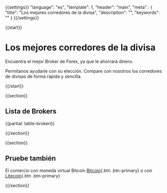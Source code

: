 {{settings}}
  "language": "es",
  "template": 1,
  "header": "main",
  "meta" : {
    "title": "Los mejores corredores de la divisa",
    "description": "",
    "keywords": ""
  }
{{/settings}}

{{start}}

# Los mejores corredores de la divisa

Encuentra el mejor Broker de Forex, ya que le ahorrará dinero.

Permítanos ayudarle con su elección. Compare con nosotros los corredores de divisas de forma rápida y sencilla.


{{/start}}


{{section}}



## Lista de Brokers

{{partial: table-brokeri}}

{{/section}}

{{section}}

## Pruebe también

El comercio con moneda virtual Bitcoin [Bitcoin]({{url}}bitcoin){.btn .btn-primary} o con [Litecoin]({{url}}litecoin){.btn .btn-primary}

{{/section}}